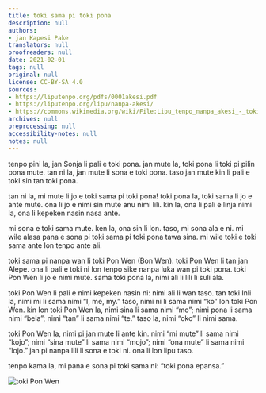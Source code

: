 ```yaml
---
title: toki sama pi toki pona
description: null
authors:
- jan Kapesi Pake
translators: null
proofreaders: null
date: 2021-02-01
tags: null
original: null
license: CC-BY-SA 4.0
sources:
- https://liputenpo.org/pdfs/0001akesi.pdf
- https://liputenpo.org/lipu/nanpa-akesi/
- https://commons.wikimedia.org/wiki/File:Lipu_tenpo_nanpa_akesi_-_toki_Pon_Wen.svg
archives: null
preprocessing: null
accessibility-notes: null
notes: null
---
```


tenpo pini la, jan Sonja li pali e toki pona. jan mute la, toki pona li toki pi pilin pona mute. tan ni la, jan mute li sona e toki pona. taso jan mute kin li pali e toki sin tan toki pona.

tan ni la, mi mute li jo e toki sama pi toki pona! toki pona la, toki sama li jo e ante mute. ona li jo e nimi sin mute anu nimi lili. kin la, ona li pali e linja nimi la, ona li kepeken nasin nasa ante.

mi sona e toki sama mute. ken la, ona sin li lon. taso, mi sona ala e ni. mi wile alasa pana e sona pi toki sama pi toki pona tawa sina. mi wile toki e toki sama ante lon tenpo ante ali.

toki sama pi nanpa wan li toki Pon Wen (Bon Wen). toki Pon Wen li tan jan Alepe. ona li pali e toki ni lon tenpo sike nanpa luka wan pi toki pona. toki Pon Wen li jo e nimi mute. sama toki pona la, nimi ali li lili li suli ala.

toki Pon Wen li pali e nimi kepeken nasin ni: nimi ali li wan taso. tan toki Inli la, nimi mi li sama nimi “I, me, my.” taso, nimi ni li sama nimi “ko” lon toki Pon Wen. kin lon toki Pon Wen la, nimi sina li sama nimi “mo”; nimi pona li sama nimi “bela”; nimi “tan” li sama nimi “te.” taso la, nimi “oko” li nimi sama.

toki Pon Wen la, nimi pi jan mute li ante kin. nimi “mi mute” li sama nimi “kojo”; nimi “sina mute” li sama nimi “mojo”; nimi “ona mute” li sama nimi “lojo.” jan pi nanpa lili li sona e toki ni. ona li lon lipu taso.

tenpo kama la, mi pana e sona pi toki sama ni: “toki pona epansa.”

![toki Pon Wen](https://upload.wikimedia.org/wikipedia/commons/a/a2/Lipu_tenpo_nanpa_akesi_-_toki_Pon_Wen.svg)